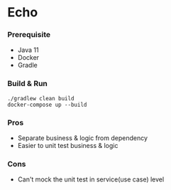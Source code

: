 # Echo

### Prerequisite
- Java 11
- Docker
- Gradle

### Build & Run
```
./gradlew clean build
docker-compose up --build
```

### Pros
- Separate business & logic from dependency
- Easier to unit test business & logic

### Cons
- Can't mock the unit test in service(use case) level
